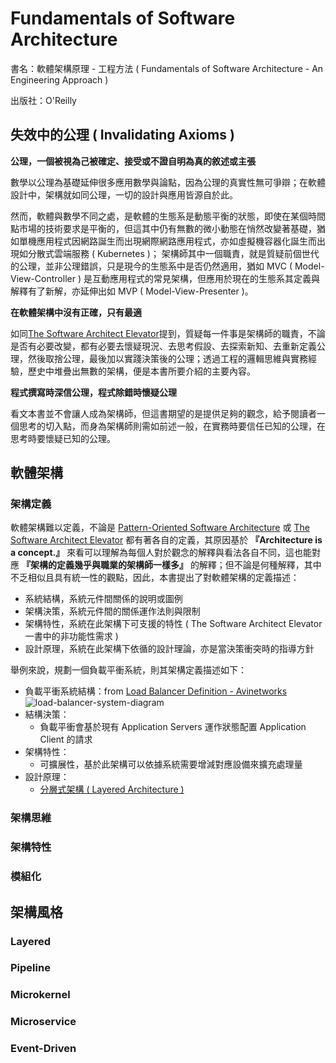 # Fundamentals of Software Architecture

書名：軟體架構原理 - 工程方法 ( Fundamentals of Software Architecture - An Engineering Approach )

出版社：O'Reilly

## 失效中的公理 ( Invalidating Axioms )

**公理，一個被視為己被確定、接受或不證自明為真的敘述或主張**

數學以公理為基礎延伸很多應用數學與論點，因為公理的真實性無可爭辯；在軟體設計中，架構就如同公理，一切的設計與應用皆源自於此。

然而，軟體與數學不同之處，是軟體的生態系是動態平衡的狀態，即使在某個時間點市場的技術要求是平衡的，但這其中仍有無數的微小動態在悄然改變著基礎，猶如單機應用程式因網路誕生而出現網際網路應用程式，亦如虛擬機容器化誕生而出現如分散式雲端服務 ( Kubernetes )； 架構師其中一個職責，就是質疑前個世代的公理，並非公理錯誤，只是現今的生態系中是否仍然適用，猶如 MVC ( Model-View-Controller ) 是互動應用程式的常見架構，但應用於現在的生態系其定義與解釋有了新解，亦延伸出如 MVP ( Model-View-Presenter )。

**在軟體架構中沒有正確，只有最適**

如同[The Software Architect Elevator](./the-software-architect-elevator.md)提到，質疑每一件事是架構師的職責，不論是否有必要改變，都有必要去懷疑現況、去思考假設、去探索新知、去重新定義公理，然後取捨公理，最後加以實踐決策後的公理；透過工程的邏輯思維與實務經驗，歷史中堆疊出無數的架構，便是本書所要介紹的主要內容。

**程式撰寫時深信公理，程式除錯時懷疑公理**

看文本書並不會讓人成為架構師，但這書期望的是提供足夠的觀念，給予閱讀者一個思考的切入點，而身為架構師則需如前述一般，在實務時要信任已知的公理，在思考時要懷疑已知的公理。

## 軟體架構

### 架構定義

軟體架構難以定義，不論是 [Pattern-Oriented Software Architecture](../software-engineering/architecture_pattern.md) 或 [The Software Architect Elevator](./the-software-architect-elevator.md) 都有著各自的定義，其原因基於 **『Architecture is a concept.』** 來看可以理解為每個人對於觀念的解釋與看法各自不同，這也能對應 **『架構的定義幾乎與職業的架構師一樣多』** 的解釋；但不論是何種解釋，其中不乏相似且具有統一性的觀點，因此，本書提出了對軟體架構的定義描述：

+ 系統結構，系統元件間關係的說明或圖例
+ 架構決策，系統元件間的關係運作法則與限制
+ 架構特性，系統在此架構下可支援的特性 ( The Software Architect Elevator 一書中的非功能性需求 )
+ 設計原理，系統在此架構下依循的設計理論，亦是當決策衝突時的指導方針

舉例來說，規劃一個負載平衝系統，則其架構定義描述如下：

+ 負載平衝系統結構：from [Load Balancer Definition - Avinetworks](https://avinetworks.com/glossary/load-balancer/)
![load-balancer-system-diagram](avinetworks-load-balancer-system-diagram.png)
+ 結構決策：
    - 負載平衝會基於現有 Application Servers 運作狀態配置 Application Client 的請求
+ 架構特性：
    - 可擴展性，基於此架構可以依據系統需要增減對應設備來擴充處理量
+ 設計原理：
    - [分層式架構 ( Layered Architecture )](https://cs.uwaterloo.ca/~m2nagapp/courses/CS446/1195/Arch_Design_Activity/Layered.pdf)

### 架構思維

### 架構特性

### 模組化

## 架構風格

### Layered

### Pipeline

### Microkernel

### Microservice

### Event-Driven
